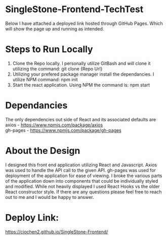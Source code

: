 # SingleStone-Frontend-TechTest

Below I have attached a deployed link hosted through GitHub Pages. Which will show the page up and running as intended.

# Steps to Run Locally

1. Clone the Repo locally. I personally utilize GitBash and will clone it utilizing the command:
    git clone {Repo Url}
2. Utilizing your prefered package manager install the dependancies. I utilize NPM command:
    npm init
3. Start the react application. Using NPM the command is:
    npm start

# Dependancies
The only dependencies out side of React and its associated defaults are
    <br/>
    axios - https://www.npmjs.com/package/axios
    <br/>
    gh-pages - https://www.npmjs.com/package/gh-pages

# About the Design
I designed this front end application utilizing React and Javascript. Axios was used to handle the API call to the given API. gh-pages was used for deployment of the application for ease of viewing. I broke the various parts of the application down into components that could be individually styled and modified. While not heavily displayed I used React Hooks vs the older React constructor style. If there are any questions please feel free to reach out to me and I would be happy to answer.

# Deploy Link:
https://cjochen2.github.io/SingleStone-Frontend/
